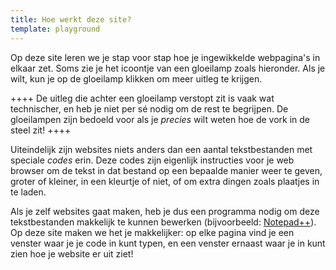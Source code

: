 ```yaml
---
title: Hoe werkt deze site?
template: playground
---
```


Op deze site leren we je stap voor stap hoe je ingewikkelde webpagina's in
elkaar zet. Soms zie je het icoontje van een gloeilamp zoals hieronder. Als
je wilt, kun je op de gloeilamp klikken om meer uitleg te krijgen.

++++
De uitleg die achter een gloeilamp verstopt zit is vaak wat technischer, en heb
je niet per sé nodig om de rest te begrijpen. De gloeilampen zijn bedoeld voor
als je _precies_ wilt weten hoe de vork in de steel zit!
++++

Uiteindelijk zijn websites niets anders dan een aantal tekstbestanden met
speciale _codes_ erin. Deze codes zijn eigenlijk instructies voor je web
browser om de tekst in dat bestand op een bepaalde manier weer te geven, groter
of kleiner, in een kleurtje of niet, of om extra dingen zoals plaatjes in te
laden.

Als je zelf websites gaat maken, heb je dus een programma nodig om deze
tekstbestanden makkelijk te kunnen bewerken (bijvoorbeeld:
[Notepad++](http://notepad-plus-plus.org/)). Op deze site maken we het je
makkelijker: op elke pagina vind je een venster waar je je code in kunt typen,
en een venster ernaast waar je in kunt zien hoe je website er uit ziet!
